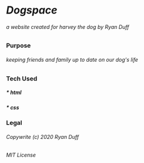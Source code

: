 # **_Dogspace_**
###### a website created for harvey the dog by Ryan Duff

### **Purpose**
###### keeping friends and family up to date on our dog's life


### **Tech Used**
##### * html
##### * css


### **Legal**
###### Copywrite (c) 2020 Ryan Duff
###### MIT License